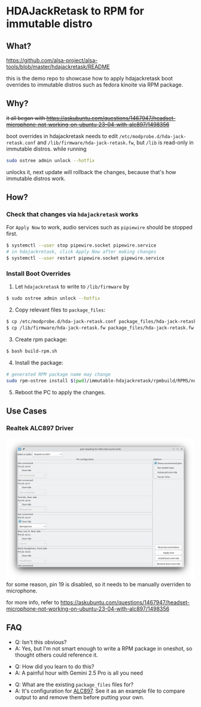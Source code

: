 # HDAJackRetask to RPM for immutable distro

## What?

https://github.com/alsa-project/alsa-tools/blob/master/hdajackretask/README

this is the demo repo to showcase how to apply hdajackretask boot overrides to
immutable distros such as fedora kinoite via RPM package.

## Why?

~~it all began with
<https://askubuntu.com/questions/1467947/headset-microphone-not-working-on-ubuntu-23-04-with-alc897/1498356>~~

boot overrides in hdajackretask needs to edit
`/etc/modprobe.d/hda-jack-retask.conf` and `/lib/firmware/hda-jack-retask.fw`,
but `/lib` is read-only in immutable distros. while running

```sh
sudo ostree admin unlock --hotfix
```

unlocks it, next update will rollback the changes, because that's how immutable
distros work.

## How?

### Check that changes via `hdajackretask` works

For `Apply Now` to work, audio services such as `pipiewire` should be stopped
first.

```sh
$ systemctl --user stop pipewire.socket pipewire.service
# in hdajackretask, click Apply Now after making changes
$ systemctl --user restart pipewire.socket pipewire.service
```

### Install Boot Overrides

1. Let `hdajackretask` to write to `/lib/firmware` by

```sh
$ sudo ostree admin unlock --hotfix
```

2. Copy relevant files to `package_files`:

```sh
$ cp /etc/modprobe.d/hda-jack-retask.conf package_files/hda-jack-retask.conf
$ cp /lib/firmware/hda-jack-retask.fw package_files/hda-jack-retask.fw
```

3. Create rpm package:

```sh
$ bash build-rpm.sh
```

4. Install the package:

```sh
# generated RPM package name may change
sudo rpm-ostree install $(pwd)/immutable-hdajackretask/rpmbuild/RPMS/noarch/hda-jack-retask-config-1.0.0-1.fc41.noarch.rpm
```

5. Reboot the PC to apply the changes.

## Use Cases

### Realtek ALC897 Driver

![hdajackretask configuration for ALC897](./alc897.webp) for some reason, pin 19
is disabled, so it needs to be manually overriden to microphone.

for more info, refer to
<https://askubuntu.com/questions/1467947/headset-microphone-not-working-on-ubuntu-23-04-with-alc897/1498356>

## FAQ

- Q: Isn't this obvious?
- A: Yes, but I'm not smart enough to write a RPM package in oneshot, so thought
  others could reference it.

* Q: How did you learn to do this?
* A: A painful hour with Gemini 2.5 Pro is all you need

- Q: What are the existing `package_files` files for?
- A: It's configuration for [ALC897](#realtek-alc897-driver). See it as an
  example file to compare output to and remove them before putting your own.
